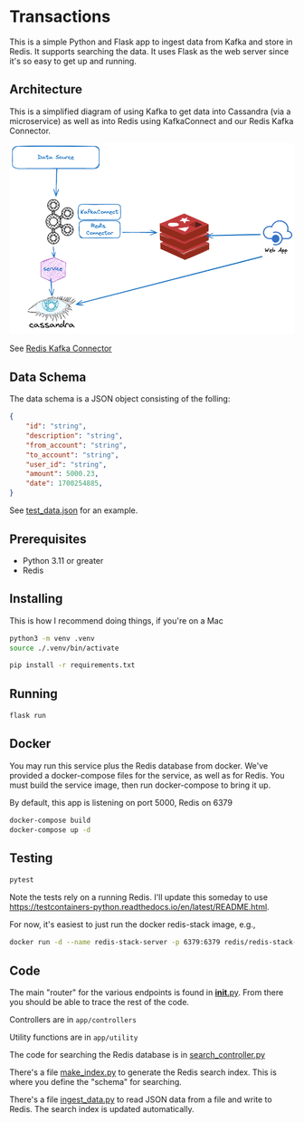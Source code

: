 # Transactions

This is a simple Python and Flask app to ingest data from Kafka and store in Redis. It supports searching the data. It uses Flask as the web server since it's so easy to get up and running.

## Architecture

This is a simplified diagram of using Kafka to get data into Cassandra (via a microservice) as well as into Redis using KafkaConnect and our Redis Kafka Connector.

![Architecture](./images/KafkaCassandraRedis.png)

See [Redis Kafka Connector](https://redis-field-engineering.github.io/redis-kafka-connect/)

## Data Schema

The data schema is a JSON object consisting of the folling:

```json
{
    "id": "string",
    "description": "string",
    "from_account": "string",
    "to_account": "string",
    "user_id": "string",
    "amount": 5000.23,
    "date": 1700254885,
}
```

See [test_data.json](./app/resources/test_data.json) for an example.

## Prerequisites

- Python 3.11 or greater
- Redis

## Installing
This is how I recommend doing things, if you're on a Mac

```bash
python3 -m venv .venv
source ./.venv/bin/activate
```

```bash
pip install -r requirements.txt
```

## Running
```bash
flask run
```

## Docker
You may run this service plus the Redis database from docker. We've provided a docker-compose files for the service,
as well as for Redis. You must build the service image, then run docker-compose to bring it up.

By default, this app is listening on port 5000, Redis on 6379

```bash
docker-compose build
docker-compose up -d
```

## Testing
```bash
pytest
```

Note the tests rely on a running Redis. I'll update this someday to use https://testcontainers-python.readthedocs.io/en/latest/README.html.

For now, it's easiest to just run the docker redis-stack image, e.g.,
```bash
docker run -d --name redis-stack-server -p 6379:6379 redis/redis-stack-server:latest
```

## Code
The main "router" for the various endpoints is found in [__init__.py](app/__init.py__). From there you should be able to trace the
rest of the code.

Controllers are in `app/controllers`

Utility functions are in `app/utility`

The code for searching the Redis database is in [search_controller.py](./app/controllers/search_controller.py)

There's a file [make_index.py](./app/make_index.py) to generate the Redis search index. This is where you define the "schema" for searching.

There's a file [ingest_data.py](app/ingest_data.py) to read JSON data from a file and write to Redis. The search index is updated automatically.

